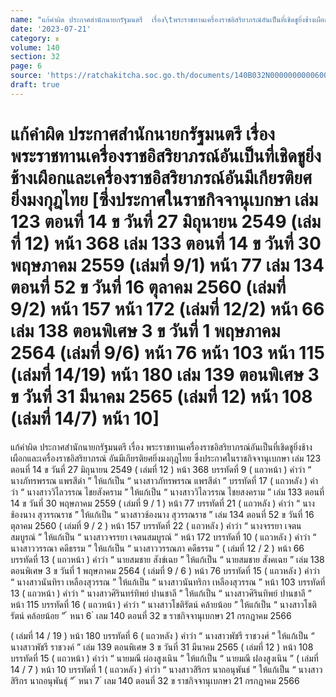 ```yaml
---
name: "แก้คำผิด ประกาศสำนักนายกรัฐมนตรี  เรื่อง\tพระราชทานเครื่องราชอิสริยาภรณ์อันเป็นที่เชิดชูยิ่งช้างเผือกและเครื่องราชอิสริยาภรณ์อันมีเกียรติยศยิ่งมงกุฎไทย [ซึ่งประกาศในราชกิจจานุเบกษา เล่ม 123 ตอนที่ 14 ข วันที่ 27 มิถุนายน 2549 (เล่มที่ 12) หน้า 368 เล่ม 133 ตอนที่ 14 ข วันที่ 30 พฤษภาคม 2559 (เล่มที่ 9/1) หน้า 77 เล่ม 134 ตอนที่ 52 ข วันที่ 16 ตุลาคม 2560 (เล่มที่ 9/2) หน้า 157 หน้า 172 (เล่มที่ 12/2) หน้า 66 เล่ม 138 ตอนพิเศษ 3 ข วันที่ 1 พฤษภาคม 2564 (เล่มที่ 9/6) หน้า 76 หน้า 103 หน้า 115 (เล่มที่ 14/19) หน้า 180 เล่ม 139 ตอนพิเศษ 3 ข วันที่ 31 มีนาคม 2565 (เล่มที่ 12) หน้า 108 (เล่มที่ 14/7) หน้า 10]"
date: '2023-07-21'
category: ข
volume: 140
section: 32
page: 6
source: 'https://ratchakitcha.soc.go.th/documents/140B032N0000000000600.pdf'
draft: true
---
```


# แก้คำผิด ประกาศสำนักนายกรัฐมนตรี  เรื่อง	พระราชทานเครื่องราชอิสริยาภรณ์อันเป็นที่เชิดชูยิ่งช้างเผือกและเครื่องราชอิสริยาภรณ์อันมีเกียรติยศยิ่งมงกุฎไทย [ซึ่งประกาศในราชกิจจานุเบกษา เล่ม 123 ตอนที่ 14 ข วันที่ 27 มิถุนายน 2549 (เล่มที่ 12) หน้า 368 เล่ม 133 ตอนที่ 14 ข วันที่ 30 พฤษภาคม 2559 (เล่มที่ 9/1) หน้า 77 เล่ม 134 ตอนที่ 52 ข วันที่ 16 ตุลาคม 2560 (เล่มที่ 9/2) หน้า 157 หน้า 172 (เล่มที่ 12/2) หน้า 66 เล่ม 138 ตอนพิเศษ 3 ข วันที่ 1 พฤษภาคม 2564 (เล่มที่ 9/6) หน้า 76 หน้า 103 หน้า 115 (เล่มที่ 14/19) หน้า 180 เล่ม 139 ตอนพิเศษ 3 ข วันที่ 31 มีนาคม 2565 (เล่มที่ 12) หน้า 108 (เล่มที่ 14/7) หน้า 10]

แก้คําผิด ประกาศสํานักนายกรัฐมนตรี เรื่อง พระราชทานเครื่องราชอิสริยาภรณ์อันเป็นที่เชิดชูยิ่งช้างเผือกและเครื่องราชอิสริยาภรณ์ อันมีเกียรติยศยิ่งมงกุฎไทย ซึ่งประกาศในราชกิจจานุเบกษา เล่ม 123 ตอนที่ 14 ข วันที่ 27 มิถุนายน 2549 ( เล่มที่ 12 ) หน้า 368 บรรทัดที่ 9 ( แถวหน้า ) คําว่า “ นางภัทรพรรณ แพรสีดํา ” ให้แก้เป็น “ นางสาวภัทรพรรณ แพรสีดํา ” บรรทัดที่ 17 ( แถวหลัง ) คําว่า “ นางสาววิไลวรรณ ไชยสังคราม ” ให้แก้เป็น “ นางสาววิไลวรรณ ไชยสงคราม ” เล่ม 133 ตอนที่ 14 ข วันที่ 30 พฤษภาคม 2559 ( เล่มที่ 9 / 1 ) หน้า 77 บรรทัดที่ 21 ( แถวหลัง ) คําว่า “ นางช้องนาง สุวรรณราช ” ให้แก้เป็น “ นางสาวช้องนาง สุวรรณราช ” เล่ม 134 ตอนที่ 52 ข วันที่ 16 ตุลาคม 2560 ( เล่มที่ 9 / 2 ) หน้า 157 บรรทัดที่ 22 ( แถวหลัง ) คําว่า “ นางจรรยา เจตนสมบูรณ์ ” ให้แก้เป็น “ นางสาวจรรยา เจตนสมบูรณ์ ” หน้า 172 บรรทัดที่ 10 ( แถวหลัง ) คําว่า “ นางสาววรรณา คดีธรรม ” ให้แก้เป็น “ นางสาววรรณภา คดีธรรม ” ( เล่มที่ 12 / 2 ) หน้า 66 บรรทัดที่ 13 ( แถวหน้า ) คําว่า “ นายสมชาย สังข์เฉย ” ให้แก้เป็น “ นายสมชาย สังคเฉย ” เล่ม 138 ตอนพิเศษ 3 ข วันที่ 1 พฤษภาคม 2564 ( เล่มที่ 9 / 6 ) หน้า 76 บรรทัดที่ 15 ( แถวหลัง ) คําว่า “ นางสาวนันทิรา เหลืองสุวรรณ ” ให้แก้เป็น “ นางสาวนันทริกา เหลืองสุวรรณ ” หน้า 103 บรรทัดที่ 13 ( แถวหน้า ) คําว่า “ นางสาวศิรินทร์ทิพย์ ปานชาลี ” ให้แก้เป็น “ นางสาวศิรินทิพย์ ปานชาลี ” หน้า 115 บรรทัดที่ 16 ( แถวหน้า ) คําว่า “ นางสาวโชติรัตน์ คล้ายน้อย ” ให้แก้เป็น “ นางสาวโชติรัตน์ คล้อยน้อย ” ้ หนา 6 ่ เลม 140 ตอนที่ 32 ข ราชกิจจานุเบกษา 21 กรกฎาคม 2566

( เล่มที่ 14 / 19 ) หน้า 180 บรรทัดที่ 6 ( แถวหลัง ) คําว่า “ นางสาวพัชรี ราชวงศ์ ” ให้แก้เป็น “ นางสาวพัชรี ราชวงค์ ” เล่ม 139 ตอนพิเศษ 3 ข วันที่ 31 มีนาคม 2565 ( เล่มที่ 12 ) หน้า 108 บรรทัดที่ 15 ( แถวหน้า ) คําว่า “ นายมณี ผ่องสูงเนิน ” ให้แก้เป็น “ นายมณี ฝองสูงเนิน ” ( เล่มที่ 14 / 7 ) หน้า 10 บรรทัดที่ 1 ( แถวหลัง ) คําว่า “ นางสาวสิริกร นาถอนุพันธ์ ” ให้แก้เป็น “ นางสาวสิริกร นาถอนุพันธุ์ ” ้ หนา 7 ่ เลม 140 ตอนที่ 32 ข ราชกิจจานุเบกษา 21 กรกฎาคม 2566
